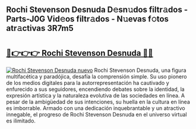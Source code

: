 ## Rochi Stevenson Desnuda D𝚎sn𝚞dos filtr𝚊dos - Parts-J0G Vid𝚎os filtr𝚊dos - N𝚞evas f𝚘tos atr𝚊ctivas 3R7m5

# <h2><a href="http://mb0i2w.tromn.icu/?c=Rochi+Stevenson+Desnuda">🔗👉👉👉 Rochi Stevenson Desnuda 🔗🔗</a></h2>

[![Rochi Stevenson Desnuda nuevo](https://i.imgur.com/pEAQMta.gif)](http://mb0i2w.tromn.icu/?c=Rochi+Stevenson+Desnuda)
Rochi Stevenson Desnuda, una figura multifacética y paradójica, desafía la comprensión simple. Su uso pionero de los medios digitales para la autorrepresentación ha cautivado y enfurecido a sus seguidores, encendiendo debates sobre la identidad, la expresión artística y la naturaleza evolutiva de las sociedades en línea. A pesar de la ambigüedad de sus intenciones, su huella en la cultura en línea es imborrable. Armado con una dedicación inquebrantable y un atractivo innegable, el progreso de Rochi Stevenson Desnuda en el universo virtual es ilimitado.
